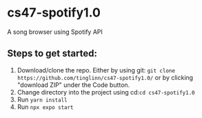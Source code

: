# cs47-spotify1.0
A song browser using Spotify API

## Steps to get started:
1. Download/clone the repo. Either by using git: ```git clone https://github.com/tinglinn/cs47-spotify1.0/``` or by clicking "download ZIP" under the Code button.
2. Change directory into the project using cd:```cd cs47-spotify1.0```
3. Run ```yarn install```
4. Run ```npx expo start```
